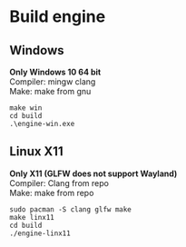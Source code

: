 # Build engine

## Windows

**Only Windows 10 64 bit**\
Compiler: mingw clang\
Make: make from gnu

```
make win
cd build
.\engine-win.exe
```

## Linux X11

**Only X11 (GLFW does not support Wayland)**\
Compiler: Clang from repo\
Make: make from repo

```
sudo pacman -S clang glfw make
make linx11
cd build
./engine-linx11
```

